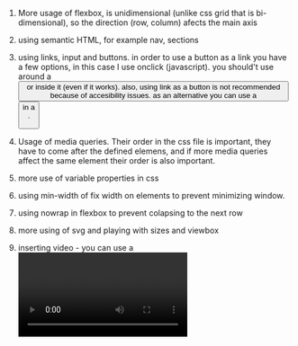 1. More usage of flexbox, is unidimensional (unlike css grid that is bi-dimensional), so the direction (row, column) afects the main axis


2. using semantic HTML, for example nav, sections

3. using links, input and buttons.
in order to use a button as a link you have a few options, in this case I use onclick (javascript). you should't use <a> around a <button> or inside it (even if it works). also, using link as a button is not recommended because of accesibility issues. as an alternative you can use a <button> in a <form> .

4. Usage of media queries. Their order in the css file is important, they have to come after the defined elemens, and if more media queries affect the same element their order is also important.

5. more use of variable properties in css

6. using min-width of fix width on elements to prevent minimizing window.

7. using nowrap in flexbox to prevent colapsing to the next row

8. more using of svg and playing with sizes and viewbox

9. inserting video - you can use a <video> tag if you link to a file, for youtube you have to use iframe.